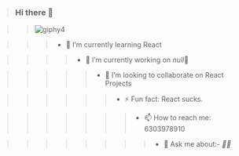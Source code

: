 >### Hi there 👋

<p align="center">

>>![giphy4](https://user-images.githubusercontent.com/42185028/97043264-d1d78080-158f-11eb-9616-4ddea3ba5fdb.gif)
</p>

>>>- 🌱 I’m currently learning React

>>>>- 🔭 I’m currently working on *null*🥱


>>>>>- 👯 I’m looking to collaborate on React Projects

>>>>>>- ⚡ Fun fact: React sucks.

>>>>>>>- 📫 How to reach me: 6303978910

>>>>>>>>- 💬 Ask me about:- *🤷‍♂️*


<!--
**sk-ismail/sk-ismail** is a ✨ _special_ ✨ repository because its `README.md` (this file) appears on your GitHub profile.

Here are some ideas to get you started:




- 🤔 I’m looking for help with ...


- 😄 Pronouns: ...

-->
